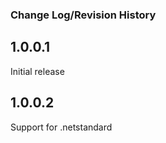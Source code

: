 ### Change Log/Revision History

1.0.0.1
------------------
Initial release

1.0.0.2
------------------
Support for .netstandard
